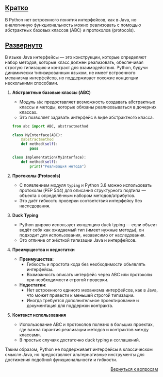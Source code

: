 ## <u>Кратко</u>

В Python нет встроенного понятия интерфейсов, как в Java, но аналогичную функциональность можно реализовать с помощью
абстрактных базовых классов (ABC) и протоколов (protocols).

## <u>Развернуто</u>

В языке Java интерфейсы — это конструкции, которые определяют набор методов, которые класс должен реализовать,
обеспечивая строгую типизацию и контракт для взаимодействия. Python, будучи динамически типизированным языком, не имеет
встроенного механизма интерфейсов, но поддерживает похожие концепции несколькими способами.

1. **Абстрактные базовые классы (ABC)**
    - Модуль `abc` предоставляет возможность создавать абстрактные классы и методы, которые обязаны реализовываться в
      дочерних классах.
    - Это позволяет задавать интерфейс в виде абстрактного класса.
    ```python
    from abc import ABC, abstractmethod

    class MyInterface(ABC):
        @abstractmethod
        def method(self):
            pass

    class Implementation(MyInterface):
        def method(self):
            print("Реализация метода")
    ```

2. **Протоколы (Protocols)**
    - С появлением модуля `typing` и Python 3.8 можно использовать протоколы (PEP 544) для описания структурного
      подтипа — объекта с определённым набором методов/атрибутов.
    - Это даёт гибкость проверки соответствия интерфейсу без наследования.

3. **Duck Typing**
    - Python широко использует концепцию duck typing — если объект ведёт себя как ожидаемый тип (имеет нужные методы),
      он подходит для использования, независимо от наследования.
    - Это отличие от жёсткой типизации Java и интерфейсов.

4. **Преимущества и недостатки**
    - **Преимущества:**
        - Гибкость и простота кода без необходимости объявлять интерфейсы.
        - Возможность описать интерфейс через ABC или протоколы при необходимости строгой проверки.
    - **Недостатки:**
        - Нет встроенного единого механизма интерфейсов, как в Java, что может привести к меньшей строгой типизации.
        - Иногда требуется дополнительное проектирование и документация для поддержки контракта.

5. **Контекст использования**
    - Использование ABC и протоколов полезно в больших проектах, где важна гарантия реализации методов и контрактов
      между классами.
    - В простых случаях достаточно duck typing и соглашений.

Таким образом, Python не поддерживает интерфейсы в классическом смысле Java, но предоставляет альтернативные инструменты
для достижения подобной функциональности и гибкости.

<div align="right">

[Вернуться к вопросам](../Вопросы.md)

</div>

